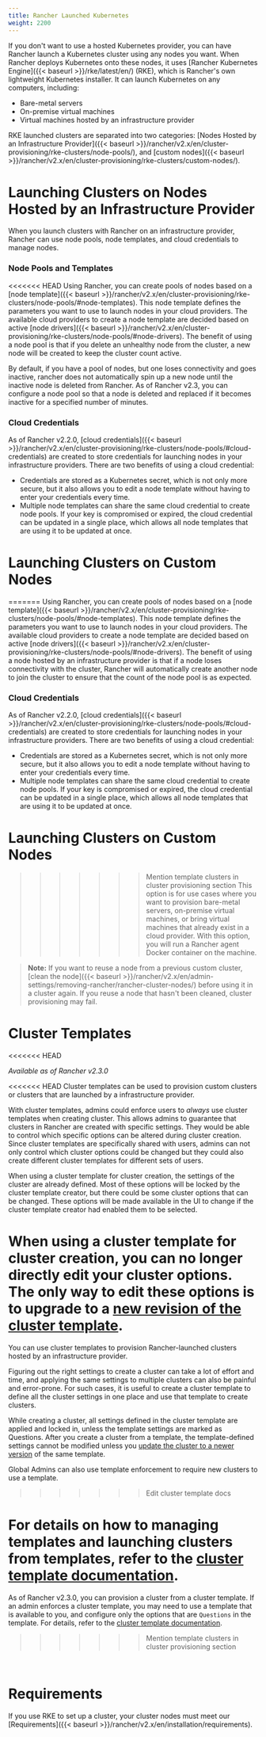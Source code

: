 ```yaml
---
title: Rancher Launched Kubernetes
weight: 2200
---
```


If you don't want to use a hosted Kubernetes provider, you can have Rancher launch a Kubernetes cluster using any nodes you want. When Rancher deploys Kubernetes onto these nodes, it uses [Rancher Kubernetes Engine]({{< baseurl >}}/rke/latest/en/) (RKE), which is Rancher's own lightweight Kubernetes installer. It can launch Kubernetes on any computers, including:

- Bare-metal servers
- On-premise virtual machines
- Virtual machines hosted by an infrastructure provider

RKE launched clusters are separated into two categories: [Nodes Hosted by an Infrastructure Provider]({{< baseurl >}}/rancher/v2.x/en/cluster-provisioning/rke-clusters/node-pools/), and [custom nodes]({{< baseurl >}}/rancher/v2.x/en/cluster-provisioning/rke-clusters/custom-nodes/).

# Launching Clusters on Nodes Hosted by an Infrastructure Provider

When you launch clusters with Rancher on an infrastructure provider, Rancher can use node pools, node templates, and cloud credentials to manage nodes.

### Node Pools and Templates
<<<<<<< HEAD
Using Rancher, you can create pools of nodes based on a [node template]({{< baseurl >}}/rancher/v2.x/en/cluster-provisioning/rke-clusters/node-pools/#node-templates). This node template defines the parameters you want to use to launch nodes in your cloud providers. The available cloud providers to create a node template are decided based on active [node drivers]({{< baseurl >}}/rancher/v2.x/en/cluster-provisioning/rke-clusters/node-pools/#node-drivers). The benefit of using a node pool is that if you delete an unhealthy node from the cluster, a new node will be created to keep the cluster count active.

By default, if you have a pool of nodes, but one loses connectivity and goes inactive, rancher does not automatically spin up a new node until the inactive node is deleted from Rancher. As of Rancher v2.3, you can configure a node pool so that a node is deleted and replaced if it becomes inactive for a specified number of minutes.

### Cloud Credentials
As of Rancher v2.2.0, [cloud credentials]({{< baseurl >}}/rancher/v2.x/en/cluster-provisioning/rke-clusters/node-pools/#cloud-credentials) are created to store credentials for launching nodes in your infrastructure providers. There are two benefits of using a cloud credential:

- Credentials are stored as a Kubernetes secret, which is not only more secure, but it also allows you to edit a node template without having to enter your credentials every time.
- Multiple node templates can share the same cloud credential to create node pools. If your key is compromised or expired, the cloud credential can be updated in a single place, which allows all node templates that are using it to be updated at once. 

# Launching Clusters on Custom Nodes
=======
Using Rancher, you can create pools of nodes based on a [node template]({{< baseurl >}}/rancher/v2.x/en/cluster-provisioning/rke-clusters/node-pools/#node-templates). This node template defines the parameters you want to use to launch nodes in your cloud providers. The available cloud providers to create a node template are decided based on active [node drivers]({{< baseurl >}}/rancher/v2.x/en/cluster-provisioning/rke-clusters/node-pools/#node-drivers). The benefit of using a node hosted by an infrastructure provider is that if a node loses connectivity with the cluster, Rancher will automatically create another node to join the cluster to ensure that the count of the node pool is as expected.

### Cloud Credentials
As of Rancher v2.2.0, [cloud credentials]({{< baseurl >}}/rancher/v2.x/en/cluster-provisioning/rke-clusters/node-pools/#cloud-credentials) are created to store credentials for launching nodes in your infrastructure providers. There are two benefits of using a cloud credential:

- Credentials are stored as a Kubernetes secret, which is not only more secure, but it also allows you to edit a node template without having to enter your credentials every time.
- Multiple node templates can share the same cloud credential to create node pools. If your key is compromised or expired, the cloud credential can be updated in a single place, which allows all node templates that are using it to be updated at once. 

# Launching Clusters on Custom Nodes

>>>>>>> Mention template clusters in cluster provisioning section
This option is for use cases where you want to provision bare-metal servers, on-premise virtual machines, or bring virtual machines that already exist in a cloud provider. With this option, you will run a Rancher agent Docker container on the machine.

>**Note:** If you want to reuse a node from a previous custom cluster, [clean the node]({{< baseurl >}}/rancher/v2.x/en/admin-settings/removing-rancher/rancher-cluster-nodes/) before using it in a cluster again. If you reuse a node that hasn't been cleaned, cluster provisioning may fail.

# Cluster Templates
<<<<<<< HEAD

_Available as of Rancher v2.3.0_

<<<<<<< HEAD
Cluster templates can be used to provision custom clusters or clusters that are launched by a infrastructure provider.

With cluster templates, admins could enforce users to *always* use cluster templates when creating cluster. This allows admins to guarantee that clusters in Rancher are created with specific settings. They would be able to control which specific options can be altered during cluster creation. Since cluster templates are specifically shared with users, admins can not only control which cluster options could be changed but they could also create different cluster templates for different sets of users.

When using a cluster template for cluster creation, the settings of the cluster are already defined. Most of these options will be locked by the cluster template creator, but there could be some cluster options that can be changed. These options will be made available in the UI to change if the cluster template creator had enabled them to be selected. 

When using a cluster template for cluster creation, you can no longer directly edit your cluster options. The only way to edit these options is to upgrade to a [new revision of the cluster template]({{<baseurl>}}/rancher/v2.x/en/user-settings/cluster-templates/#updating-a-cluster-created-with-a-cluster-template).
=======
You can use cluster templates to provision Rancher-launched clusters hosted by an infrastructure provider.

Figuring out the right settings to create a cluster can take a lot of effort and time, and applying the same settings to multiple clusters can also be painful and error-prone. For such cases, it is useful to create a cluster template to define all the cluster settings in one place and use that template to create clusters.

While creating a cluster, all settings defined in the cluster template are applied and locked in, unless the template settings are marked as Questions. After you create a cluster from a template, the template-defined settings cannot be modified unless you [update the cluster to a newer version]({{<baseurl>}}/rancher/v2.x/en/user-settings/cluster-templates/#updating-a-cluster-created-with-a-cluster-template) of the same template.

Global Admins can also use template enforcement to require new clusters to use a template.
>>>>>>> Edit cluster template docs

For details on how to managing templates and launching clusters from templates, refer to the [cluster template documentation]({{<baseurl>}}/rancher/v2.x/en/user-settings/cluster-templates).
=======
As of Rancher v2.3.0, you can provision a cluster from a cluster template. If an admin enforces a cluster template, you may need to use a template that is available to you, and configure only the options that are `Questions` in the template. For details, refer to the [cluster template documentation]({{<baseurl>}}/rancher/v2.x/en/user-settings/cluster-templates).
>>>>>>> Mention template clusters in cluster provisioning section

<br/>

# Requirements

If you use RKE to set up a cluster, your cluster nodes must meet our [Requirements]({{< baseurl >}}/rancher/v2.x/en/installation/requirements).
